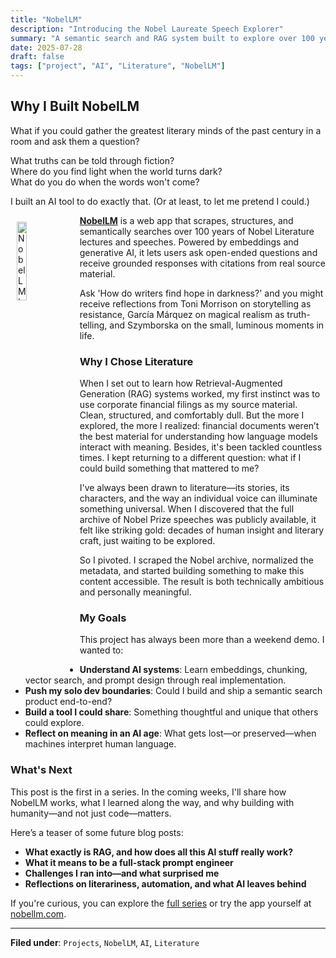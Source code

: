```yaml
---
title: "NobelLM"
description: "Introducing the Nobel Laureate Speech Explorer"
summary: "A semantic search and RAG system built to explore over 100 years of Nobel Literature speeches using AI."
date: 2025-07-28
draft: false
tags: ["project", "AI", "Literature", "NobelLM"]
---
```

## Why I Built NobelLM


What if you could gather the greatest literary minds of the past century in a room and ask them a question?

What truths can be told through fiction?  
Where do you find light when the world turns dark?  
What do you do when the words won't come?

I built an AI tool to do exactly that. (Or at least, to let me pretend I could.)

<a href="https://nobellm.com" target="_blank"><img src="/images/nobel_logo.png" alt="NobelLM Logo" style="width: 18%; height: auto; float: left; margin: 10px 10px 10px 10px;"></a>

**<a href="https://nobellm.com" target="_blank">NobelLM</a>** is a web app that scrapes, structures, and semantically searches over 100 years of Nobel Literature lectures and speeches. Powered by embeddings and generative AI, it lets users ask open-ended questions and receive grounded responses with citations from real source material.


Ask 'How do writers find hope in darkness?' and you might receive reflections from Toni Morrison on storytelling as resistance, García Márquez on magical realism as truth-telling, and Szymborska on the small, luminous moments in life.

### Why I Chose Literature

When I set out to learn how Retrieval-Augmented Generation (RAG) systems worked, my first instinct was to use corporate financial filings as my source material. Clean, structured, and comfortably dull. But the more I explored, the more I realized: financial documents weren’t the best material for understanding how language models interact with meaning. Besides, it's been tackled countless times. I kept returning to a different question: what if I could build something that mattered to me?

I've always been drawn to literature—its stories, its characters, and the way an individual voice can illuminate something universal. When I discovered that the full archive of Nobel Prize speeches was publicly available, it felt like striking gold: decades of human insight and literary craft, just waiting to be explored.

So I pivoted. I scraped the Nobel archive, normalized the metadata, and started building something to make this content accessible. The result is both technically ambitious and personally meaningful.

### My Goals

This project has always been more than a weekend demo. I wanted to:

- **Understand AI systems**: Learn embeddings, chunking, vector search, and prompt design through real implementation.
- **Push my solo dev boundaries**: Could I build and ship a semantic search product end-to-end?
- **Build a tool I could share**: Something thoughtful and unique that others could explore.
- **Reflect on meaning in an AI age**: What gets lost—or preserved—when machines interpret human language.

### What's Next

This post is the first in a series. In the coming weeks, I'll share how NobelLM works, what I learned along the way, and why building with humanity—and not just code—matters.

Here’s a teaser of some future blog posts:

- **What exactly is RAG, and how does all this AI stuff really work?**
- **What it means to be a full-stack prompt engineer**
- **Challenges I ran into—and what surprised me**
- **Reflections on literariness, automation, and what AI leaves behind**

If you're curious, you can explore the [full series](https://joegonwa.com/tags/nobellm/) or try the app yourself at <a href="https://nobellm.com" target="_blank">nobellm.com</a>.

---
**Filed under**: `Projects`, `NobelLM`, `AI`, `Literature` 